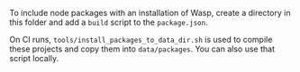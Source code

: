 To include node packages with an installation of Wasp, create a directory
in this folder and add a `build` script to the `package.json`.

On CI runs, `tools/install_packages_to_data_dir.sh` is used to compile these
projects and copy them into `data/packages`. You can also use that script
locally.
